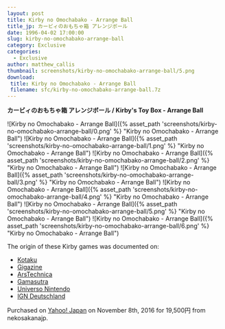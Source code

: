 ```yaml
---
layout: post
title: Kirby no Omochabako - Arrange Ball
title_jp: カービィのおもちゃ箱 アレンジボール
date: 1996-04-02 17:00:00
slug: kirby-no-omochabako-arrange-ball
category: Exclusive
categories:
  - Exclusive
author: matthew_callis
thumbnail: screenshots/kirby-no-omochabako-arrange-ball/5.png
download:
 title: Kirby no Omochabako - Arrange Ball
 filename: sfc/kirby-no-omochabako-arrange-ball.7z
---
```


__カービィのおもちゃ箱 アレンジボール / Kirby's Toy Box - Arrange Ball__

![Kirby no Omochabako - Arrange Ball]({% asset_path 'screenshots/kirby-no-omochabako-arrange-ball/0.png' %} "Kirby no Omochabako - Arrange Ball")
![Kirby no Omochabako - Arrange Ball]({% asset_path 'screenshots/kirby-no-omochabako-arrange-ball/1.png' %} "Kirby no Omochabako - Arrange Ball")
![Kirby no Omochabako - Arrange Ball]({% asset_path 'screenshots/kirby-no-omochabako-arrange-ball/2.png' %} "Kirby no Omochabako - Arrange Ball")
![Kirby no Omochabako - Arrange Ball]({% asset_path 'screenshots/kirby-no-omochabako-arrange-ball/3.png' %} "Kirby no Omochabako - Arrange Ball")
![Kirby no Omochabako - Arrange Ball]({% asset_path 'screenshots/kirby-no-omochabako-arrange-ball/4.png' %} "Kirby no Omochabako - Arrange Ball")
![Kirby no Omochabako - Arrange Ball]({% asset_path 'screenshots/kirby-no-omochabako-arrange-ball/5.png' %} "Kirby no Omochabako - Arrange Ball")
![Kirby no Omochabako - Arrange Ball]({% asset_path 'screenshots/kirby-no-omochabako-arrange-ball/6.png' %} "Kirby no Omochabako - Arrange Ball")

The origin of these Kirby games was documented on:

- [Kotaku](http://kotaku.com/four-long-lost-kirby-games-found-at-auction-1788716263)
- [Gigazine](http://gigazine.net/news/20161110-save-downloadable-game-future/)
- [ArsTechnica](http://arstechnica.com/gaming/2016/11/these-snes-era-kirby-games-were-considered-lost-until-this-week/)
- [Gamasutra](http://www.gamasutra.com/view/news/285150/Preservationists_find_and_acquire_rare_Kirby_Satellaview_games.php)
- [Universo Nintendo](http://universo-nintendo.com.mx/2016/11/08/cuatro-juegos-kirby-no-omocha-hako/)
- [IGN Deutschland](http://de.ign.com/nintendo/118246/news/vier-verschollene-kirby-minispiele-auf-auktion-aufgetaucht)

Purchased on [Yahoo! Japan](http://page4.auctions.yahoo.co.jp/jp/auction/d208212291) on November 8th, 2016 for 19,500円 from nekosakanajp.
